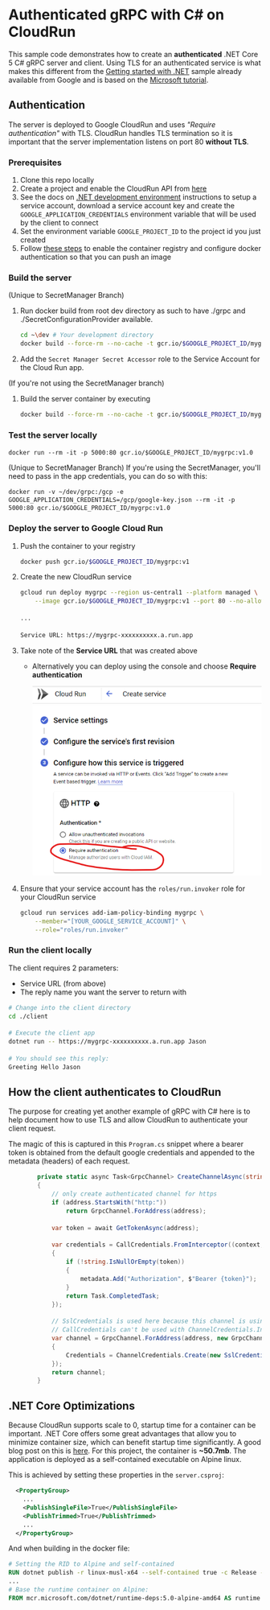 # Authenticated gRPC with C# on CloudRun 

This sample code demonstrates how to create an **authenticated** .NET Core 5 C# gRPC server and client.  Using TLS for an authenticated service is what makes this different from the [Getting started with .NET](https://cloud.google.com/dotnet/docs/getting-started) sample already available from Google and is based on the [Microsoft tutorial](https://docs.microsoft.com/en-us/aspnet/core/tutorials/grpc/grpc-start?view=aspnetcore-5.0&tabs=visual-studio-code).

## Authentication
The server is deployed to Google CloudRun and uses *"Require authentication"* with TLS.  CloudRun handles TLS termination so it is important that the server implementation listens on port 80 **without TLS**.

### Prerequisites
1. Clone this repo locally
1. Create a project and enable the CloudRun API from [here](https://console.cloud.google.com/flows/enableapi?apiid=run.googleapis.com)
1. See the docs on [.NET development environment](https://cloud.google.com/dotnet/docs/setup) instructions to setup a service account, download a service account key and create the ```GOOGLE_APPLICATION_CREDENTIALS``` environment variable that will be used by the client to connect
1. Set the environment variable ```GOOGLE_PROJECT_ID``` to the project id you just created
1. Follow [these steps](https://cloud.google.com/container-registry/docs/quickstart) to enable the container registry and configure docker authentication so that you can push an image

### Build the server

(Unique to SecretManager Branch)
1. Run docker build from root dev directory as such to have ./grpc and ./SecretConfigurationProvider available.
    ```bash 
    cd ~\dev # Your development directory
    docker build --force-rm --no-cache -t gcr.io/$GOOGLE_PROJECT_ID/mygrpc:v1 -f ./grpc/Dockerfile .
    ```
1. Add the ```Secret Manager Secret Accessor``` role to the Service Account for the Cloud Run app.

(If you're not using the SecretManager branch)
1. Build the server container by executing
    ```bash 
    docker build --force-rm --no-cache -t gcr.io/$GOOGLE_PROJECT_ID/mygrpc:v1 -f Dockerfile .
    ```

### Test the server locally

```
docker run --rm -it -p 5000:80 gcr.io/$GOOGLE_PROJECT_ID/mygrpc:v1.0
```

(Unique to SecretManager Branch)
If you're using the SecretManager, you'll need to pass in the app credentials, you can do so with this:

```
docker run -v ~/dev/grpc:/gcp -e GOOGLE_APPLICATION_CREDENTIALS=/gcp/google-key.json --rm -it -p 5000:80 gcr.io/$GOOGLE_PROJECT_ID/mygrpc:v1.0
```

### Deploy the server to Google Cloud Run

1. Push the container to your registry
    ```bash 
    docker push gcr.io/$GOOGLE_PROJECT_ID/mygrpc:v1
    ```
1. Create the new CloudRun service
    ```bash
    gcloud run deploy mygrpc --region us-central1 --platform managed \
        --image gcr.io/$GOOGLE_PROJECT_ID/mygrpc:v1 --port 80 --no-allow-unauthenticated
    
    ...

    Service URL: https://mygrpc-xxxxxxxxxx.a.run.app
    ```
1. Take note of the **Service URL** that was created above

    * Alternatively you can deploy using the console and choose **Require authentication**

        ![Require authentication](cloudrun-auth.png)
1. Ensure that your service account has the ```roles/run.invoker``` role for your CloudRun service
    ```bash
    gcloud run services add-iam-policy-binding mygrpc \
        --member="[YOUR_GOOGLE_SERVICE_ACCOUNT]" \
        --role="roles/run.invoker"
    ```

### Run the client locally

The client requires 2 parameters:
* Service URL (from above)
* The reply name you want the server to return with
```bash
# Change into the client directory
cd ./client

# Execute the client app
dotnet run -- https://mygrpc-xxxxxxxxxx.a.run.app Jason

# You should see this reply:
Greeting Hello Jason
```

## How the client authenticates to CloudRun
The purpose for creating yet another example of gRPC with C# here is to help document how to use TLS and allow CloudRun to authenticate your client request.  

The magic of this is captured in this ```Program.cs``` snippet where a bearer token is obtained from the default google credentials and appended to the metadata (headers) of each request.

```c#
        private static async Task<GrpcChannel> CreateChannelAsync(string address)
        {
            // only create authenticated channel for https
            if (address.StartsWith("http:"))
                return GrpcChannel.ForAddress(address);

            var token = await GetTokenAsync(address);

            var credentials = CallCredentials.FromInterceptor((context, metadata) =>
            {
                if (!string.IsNullOrEmpty(token))
                {
                    metadata.Add("Authorization", $"Bearer {token}");
                }
                return Task.CompletedTask;
            });

            // SslCredentials is used here because this channel is using TLS.
            // CallCredentials can't be used with ChannelCredentials.Insecure on non-TLS channels.
            var channel = GrpcChannel.ForAddress(address, new GrpcChannelOptions
            {
                Credentials = ChannelCredentials.Create(new SslCredentials(), credentials)
            });
            return channel;
        } 
```
## .NET Core Optimizations

Because CloudRun supports scale to 0, startup time for a container can be important.  .NET Core offers some great advantages that allow you to minimize container size, which can benefit startup time significantly.  A good blog post on this is [here](https://www.pragmacoders.net/how-to-get-a-net-5-docker-image-below-40-mb/).  For this project, the container is **~50.7mb**.  The application is deployed as a self-contained executable on Alpine linux.

This is achieved by setting these properties in the ```server.csproj```:

~~~xml
  <PropertyGroup>  
    ...
    <PublishSingleFile>True</PublishSingleFile>
    <PublishTrimmed>True</PublishTrimmed>
    ...
  </PropertyGroup>
~~~

And when building in the docker file:
~~~dockerfile
# Setting the RID to Alpine and self-contained
RUN dotnet publish -r linux-musl-x64 --self-contained true -c Release -o /deploy
...
# Base the runtime container on Alpine:
FROM mcr.microsoft.com/dotnet/runtime-deps:5.0-alpine-amd64 AS runtime
~~~
